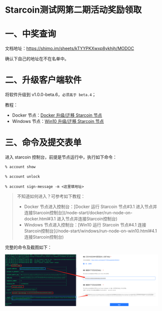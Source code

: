# Starcoin测试网第二期活动奖励领取

# 一、中奖查询

文档地址：https://shimo.im/sheets/kTYYPKXwxp8ykhjh/MODOC

确认下自己的地址在不在名单中。

# 二、升级客户端软件

将软件升级到 v1.0.0-beta.6，`必须高于 beta.4`；



教程：

- Docker 节点：[Docker 升级/迁移 Starcoin 节点](/node-start/docker/upgrade-or-migration-node-on-docker.html)
- Windows 节点：[Win10 升级/迁移 Starcoin 节点](/node-start/windows/upgrade-or-migration-node-on-win10.html)

# 三、命令及提交表单

进入 starcoin 控制台，前提是节点运行中，执行如下命令：

```
% account show

% account unlock

% account sign-message -m <这里填地址>
```

> 不知道如何进入？可参考如下教程：
>
> - Docker 节点进入控制台：[Docker 运行 Starcoin 节点#3.1 进入节点并连接Starcoin控制台](/node-start/docker/run-node-on-docker.html#3.1 进入节点并连接Starcoin控制台)
> - Windows 节点进入控制台：[Win10 运行 Starcoin 节点#4.1 连接Starcoin控制台](/node-start/windows/run-node-on-win10.html#4.1 连接Starcoin控制台)

完整的命令及截图如下：

![other-reward-receive-sheet-filling](../images/other-reward-receive-sheet-filling.png)